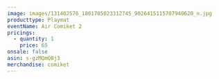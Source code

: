 ```yaml
---
image: images/131402576_1801785023312745_9026415115707940620_n.jpg
producttype: Playmat
eventName: Air Comiket 2
pricings:
  - quantity: 1
    price: 65
onsale: false
asin: s-gzMQmQBj3
merchandise: comiket
---
```


